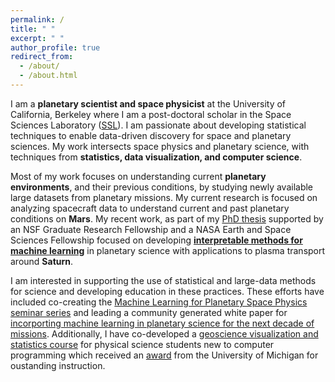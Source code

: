 ```yaml
---
permalink: /
title: " "
excerpt: " "
author_profile: true
redirect_from: 
  - /about/
  - /about.html
---
```


I am a **planetary scientist and space physicist** at the University of California, Berkeley where I am a post-doctoral scholar in the Space Sciences Laboratory ([SSL](https://www.ssl.berkeley.edu/)). I am passionate about developing statistical techniques to enable data-driven discovery for space and planetary sciences. My work intersects space physics and planetary science, with techniques from **statistics, data visualization, and computer science**. 

Most of my work focuses on understanding current **planetary environments**, and their previous conditions, by studying newly available large datasets from  planetary missions. My current research is focused on analyzing spacecraft data to understand current and past planetary conditions on **Mars**. My recent work, as part of my [PhD thesis](https://deepblue.lib.umich.edu/handle/2027.42/155251) supported by an NSF Graduate Research Fellowship and a NASA Earth and Space Sciences Fellowship focused on developing **[interpretable methods for machine learning](https://www.frontiersin.org/articles/10.3389/fspas.2020.00036/full)** in planetary science with applications to plasma transport around **Saturn**. 

I am interested in supporting the use of statistical and large-data methods for science and developing education in these practices. These efforts have included co-creating the [Machine Learning for Planetary Space Physics seminar series](https://ml4psp.github.io/) and leading a community generated white paper for [incorporting machine learning in planetary science for the next decade of missions](https://arxiv.org/abs/2007.15129). Additionally, I have co-developed a [geoscience visualization and statistics course](https://github.com/abbyazari/data_vis_statistics_geosciences) for physical science students new to computer programming which received an [award](https://crlte.engin.umich.edu/towner-prize-winners/abigail-azari/) from the University of Michigan for oustanding instruction.













